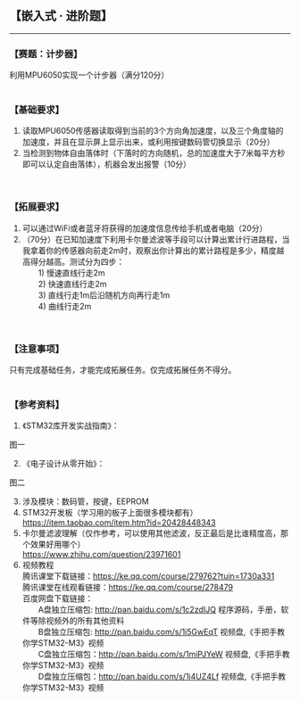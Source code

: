 ## 【嵌入式 · 进阶题】  

---
### 【赛题：计步器】
利用MPU6050实现一个计步器（满分120分）  
<br />
  
### 【基础要求】
1. 读取MPU6050传感器读取得到当前的3个方向角加速度，以及三个角度轴的加速度，并且在显示屏上显示出来，或利用按键数码管切换显示（20分）  
2. 当检测到物体自由落体时（下落时的方向随机，总的加速度大于7米每平方秒即可以认定自由落体），机器会发出报警（10分）  
<br />
  
### 【拓展要求】
1. 可以通过WiFi或者蓝牙将获得的加速度信息传给手机或者电脑（20分）
2. （70分）在已知加速度下利用卡尔曼滤波等手段可以计算出累计行进路程，当我拿着你的传感器向前走2m时，观察出你计算出的累计路程是多少，精度越高得分越高。测试分为四步：  
&emsp;&emsp;1)	慢速直线行走2m  
&emsp;&emsp;2)	快速直线行走2m  
&emsp;&emsp;3)	直线行走1m后沿随机方向再行走1m  
&emsp;&emsp;4)	曲线行走2m  
<br />
  
### 【注意事项】
只有完成基础任务，才能完成拓展任务。仅完成拓展任务不得分。  
<br />
  
### 【参考资料】
1. 《STM32库开发实战指南》：

图一
  
2. 《电子设计从零开始》：

图二
  
3. 涉及模块：数码管，按键，EEPROM
4. STM32开发板（学习用的板子上面很多模块都有）  
https://item.taobao.com/item.htm?id=20428448343  
5. 卡尔曼滤波理解（仅作参考，可以使用其他滤波，反正最后是比谁精度高，那个效果好用哪个）  
https://www.zhihu.com/question/23971601
6. 视频教程  
腾讯课堂下载链接：https://ke.qq.com/course/279762?tuin=1730a331  
腾讯课堂在线观看链接：https://ke.qq.com/course/278479  
百度网盘下载链接：  
&emsp;&emsp;A盘独立压缩包: http://pan.baidu.com/s/1c2zdIJQ 程序源码，手册，软件等除视频外的所有其他资料  
&emsp;&emsp;B盘独立压缩包: http://pan.baidu.com/s/1i5GwEqT 视频盘,《手把手教你学STM32-M3》视频  
&emsp;&emsp;C盘独立压缩包：http://pan.baidu.com/s/1miPJYeW 视频盘,《手把手教你学STM32-M3》视频  
&emsp;&emsp;D盘独立压缩包：http://pan.baidu.com/s/1i4UZ4Lf 视频盘,《手把手教你学STM32-M3》视频  
